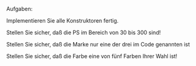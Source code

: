 Aufgaben:

Implementieren Sie alle Konstruktoren fertig.

Stellen Sie sicher, daß die PS im Bereich von 30 bis 300 sind!

Stellen Sie sicher, daß die Marke nur eine der drei im Code genannten ist

Stellen Sie sicher, daß die Farbe eine von fünf Farben Ihrer Wahl ist!


